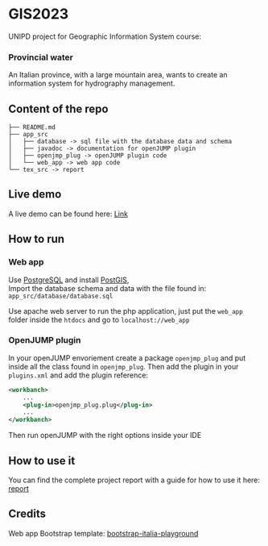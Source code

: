 
# GIS2023
UNIPD project for Geographic Information System course:

### Provincial water

An Italian province, with a large mountain area, wants to create an information system for hydrography management.

## Content of the repo
```
├── README.md
├── app_src
│   ├── database -> sql file with the database data and schema
│   ├── javadoc -> documentation for openJUMP plugin 
│   ├── openjmp_plug -> openJUMP plugin code
│   └── web_app -> web app code
└── tex_src -> report 
```

## Live demo

A live demo can be found here:
[Link](https://gis2023.bitsei.it)

## How to run

### Web app

Use [PostgreSQL](https://www.postgresql.org/) and install [PostGIS](http://postgis.net/),<br>
Import the database schema and data with the file found in: `app_src/database/database.sql`

Use apache web server to run the php application, just put the `web_app` folder inside the `htdocs` and go to `localhost://web_app`

### OpenJUMP plugin

In your openJUMP envoriement create a package `openjmp_plug` and put inside all the class found in `openjmp_plug`.
Then add the plugin in your `plugins.xml` and add the plugin reference:
```xml 
<workbanch>
    ...
    <plug-in>openjmp_plug.plug</plug-in>
    ...
</workbanch>
```
Then run openJUMP with the right options inside your IDE

## How to use it

You can find the complete project report with a guide for how to use it here: [report](tex_src/main.pdf)

## Credits

Web app Bootstrap template: [bootstrap-italia-playground](https://github.com/italia/bootstrap-italia-playground/tree/main)